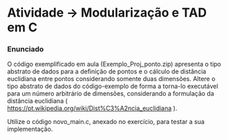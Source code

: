 # Atividade -> Modularização e TAD em C
### Enunciado
O código exemplificado em aula (Exemplo_Proj_ponto.zip) apresenta o tipo abstrato de dados para a definição de pontos e o cálculo de distância euclidiana entre pontos considerando somente duas dimensões. Altere o tipo abstrato de dados do código-exemplo de forma a torna-lo executável para um número arbitrário de dimensões, considerando a formulação da distância euclidiana ( https://pt.wikipedia.org/wiki/Dist%C3%A2ncia_euclidiana ).

Utilize o código novo_main.c, anexado no exercício, para testar a sua implementação.
